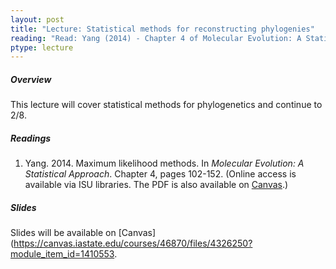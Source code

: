 ```yaml
---
layout: post
title: "Lecture: Statistical methods for reconstructing phylogenies"
reading: "Read: Yang (2014) - Chapter 4 of Molecular Evolution: A Statistical Approach"
ptype: lecture
---
```


##### Overview

This lecture will cover statistical methods for phylogenetics and continue to 2/8.


##### Readings

1. Yang. 2014. Maximum likelihood methods. In _Molecular Evolution: A Statistical Approach_. Chapter 4, pages 102-152. (Online access is available via ISU libraries. The PDF is also available on [Canvas](https://canvas.iastate.edu/courses/46870/files/4031713?module_item_id=1408443).)

##### Slides

Slides will be available on [Canvas](https://canvas.iastate.edu/courses/46870/files/4326250?module_item_id=1410553.
